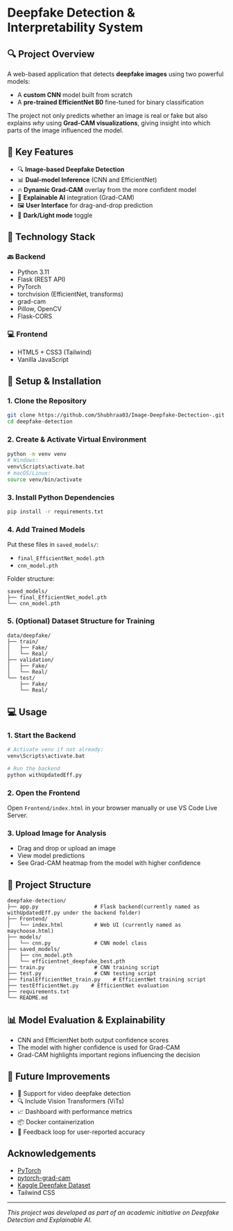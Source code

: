 # Deepfake Detection & Interpretability System

## 🔍 Project Overview

A web-based application that detects **deepfake images** using two powerful models:

* A **custom CNN** model built from scratch
* A **pre-trained EfficientNet B0** fine-tuned for binary classification

The project not only predicts whether an image is real or fake but also explains *why* using **Grad-CAM visualizations**, giving insight into which parts of the image influenced the model.

## 🌟 Key Features

* 🔍 **Image-based Deepfake Detection**
* 📊 **Dual-model Inference** (CNN and EfficientNet)
* 🔥 **Dynamic Grad-CAM** overlay from the more confident model
* 🧠 **Explainable AI** integration (Grad-CAM)
* 🖼️ **User Interface** for drag-and-drop prediction
* 🌙 **Dark/Light mode** toggle

## 🧠 Technology Stack

### 🔙 Backend

* Python 3.11
* Flask (REST API)
* PyTorch
* torchvision (EfficientNet, transforms)
* grad-cam
* Pillow, OpenCV
* Flask-CORS

### 💻 Frontend

* HTML5 + CSS3 (Tailwind)
* Vanilla JavaScript

## 🚀 Setup & Installation

### 1. Clone the Repository

```bash
git clone https://github.com/Shubhraa03/Image-Deepfake-Dectection-.git
cd deepfake-detection
```

### 2. Create & Activate Virtual Environment

```bash
python -m venv venv
# Windows:
venv\Scripts\activate.bat
# macOS/Linux:
source venv/bin/activate
```

### 3. Install Python Dependencies

```bash
pip install -r requirements.txt
```

### 4. Add Trained Models

Put these files in `saved_models/`:

* `final_EfficientNet_model.pth`
* `cnn_model.pth`

Folder structure:

```
saved_models/
├── final_EfficientNet_model.pth
└── cnn_model.pth
```

### 5. (Optional) Dataset Structure for Training

```
data/deepfake/
├── train/
│   ├── Fake/
│   └── Real/
├── validation/
│   ├── Fake/
│   └── Real/
└── test/
    ├── Fake/
    └── Real/
```

## 💻 Usage

### 1. Start the Backend

```bash
# Activate venv if not already:
venv\Scripts\activate.bat

# Run the backend
python withUpdatedEff.py
```

### 2. Open the Frontend

Open `Frontend/index.html` in your browser manually or use VS Code Live Server.

### 3. Upload Image for Analysis

* Drag and drop or upload an image
* View model predictions
* See Grad-CAM heatmap from the model with higher confidence

## 📁 Project Structure

```
deepfake-detection/
├── app.py                  # Flask backend(currently named as withUpdatedEff.py under the backend folder)
├── Frontend/
│   └── index.html          # Web UI (currently named as maychoose.html)
├── models/
│   └── cnn.py              # CNN model class
├── saved_models/
│   ├── cnn_model.pth
│   └── efficientnet_deepfake_best.pth
├── train.py                # CNN training script
├── test.py                 # CNN testing script
├── finalEfficientNet_train.py    # EfficientNet training script
├── testEfficientNet.py    # EfficientNet evaluation
├── requirements.txt
└── README.md
```

## 📊 Model Evaluation & Explainability

* CNN and EfficientNet both output confidence scores
* The model with higher confidence is used for Grad-CAM
* Grad-CAM highlights important regions influencing the decision

## 🌱 Future Improvements

* 🔁 Support for video deepfake detection
* 🔍 Include Vision Transformers (ViTs)
* 📈 Dashboard with performance metrics
* 📦 Docker containerization
* 👥 Feedback loop for user-reported accuracy


##  Acknowledgements

* [PyTorch](https://pytorch.org)
* [pytorch-grad-cam](https://github.com/jacobgil/pytorch-grad-cam)
* [Kaggle Deepfake Dataset](https://www.kaggle.com/datasets/manjilkarki/deepfake-and-real-images)
* Tailwind CSS

---

*This project was developed as part of an academic initiative on Deepfake Detection and Explainable AI.*
